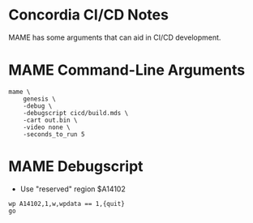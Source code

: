 Concordia CI/CD Notes
=====================

MAME has some arguments that can aid in CI/CD development.

# MAME Command-Line Arguments
```
mame \
	genesis \
	-debug \
	-debugscript cicd/build.mds \
	-cart out.bin \
	-video none \
	-seconds_to_run 5
```

# MAME Debugscript
* Use "reserved" region $A14102
```
wp A14102,1,w,wpdata == 1,{quit}
go
```